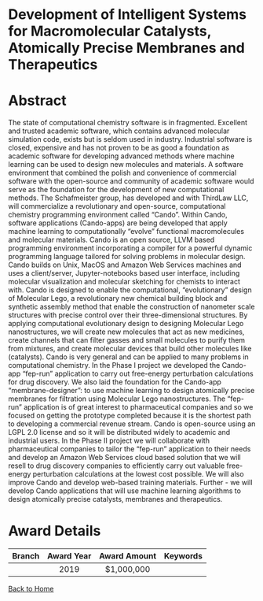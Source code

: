 
Development of Intelligent Systems for Macromolecular Catalysts, Atomically Precise Membranes and Therapeutics
==============================================================================================================

# Abstract


The state of computational chemistry software is in fragmented. Excellent and trusted academic software, which contains advanced molecular simulation code, exists but is seldom used in industry. Industrial software is closed, expensive and has not proven to be as good a foundation as academic software for developing advanced methods where machine learning can be used to design new molecules and materials. A software environment that combined the polish and convenience of commercial software with the open-source and community of academic software would serve as the foundation for the development of new computational methods. The Schafmeister group, has developed and with ThirdLaw LLC, will commercialize a revolutionary and open-source, computational chemistry programming environment called “Cando”. Within Cando, software applications (Cando-apps) are being developed that apply machine learning to computationally “evolve” functional macromolecules and molecular materials. Cando is an open source, LLVM based programming environment incorporating a compiler for a powerful dynamic programming language tailored for solving problems in molecular design. Cando builds on Unix, MacOS and Amazon Web Services machines and uses a client/server, Jupyter-notebooks based user interface, including molecular visualization and molecular sketching for chemists to interact with. Cando is designed to enable the computational, “evolutionary” design of Molecular Lego, a revolutionary new chemical building block and synthetic assembly method that enable the construction of nanometer scale structures with precise control over their three-dimensional structures. By applying computational evolutionary design to designing Molecular Lego nanostructures, we will create new molecules that act as new medicines, create channels that can filter gasses and small molecules to purify them from mixtures, and create molecular devices that build other molecules like (catalysts). Cando is very general and can be applied to many problems in computational chemistry. In the Phase I project we developed the Cando-app “fep-run” application to carry out free-energy perturbation calculations for drug discovery. We also laid the foundation for the Cando-app “membrane-designer”: to use machine learning to design atomically precise membranes for filtration using Molecular Lego nanostructures. The “fep-run” application is of great interest to pharmaceutical companies and so we focused on getting the prototype completed because it is the shortest path to developing a commercial revenue stream. Cando is open-source using an LGPL 2.0 license and so it will be distributed widely to academic and industrial users. In the Phase II project we will collaborate with pharmaceutical companies to tailor the “fep-run” application to their needs and develop an Amazon Web Services cloud based solution that we will resell to drug discovery companies to efficiently carry out valuable free-energy perturbation calculations at the lowest cost possible. We will also improve Cando and develop web-based training materials. Further - we will develop Cando applications that will use machine learning algorithms to design atomically precise catalysts, membranes and therapeutics.  

# Award Details

|Branch|Award Year|Award Amount|Keywords|
| :---: | :---: | :---: | :---: |
||2019|$1,000,000||
  
  


[Back to Home](https://github.com/chrischow/dod_sbir_awards/Reports/CC/#794)